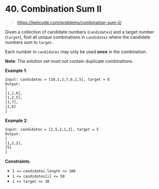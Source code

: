 # 40. Combination Sum II

> <https://leetcode.com/problems/combination-sum-ii/>

Given a collection of candidate numbers (`candidates`) and a target number
(`target`), find all unique combinations in `candidates` where the candidate
numbers sum to `target`.

Each number in `candidates` may only be used **once** in the combination.

**Note**: The solution set must not contain duplicate combinations.

**Example 1**:

```txt
Input: candidates = [10,1,2,7,6,1,5], target = 8
Output: 
[
[1,1,6],
[1,2,5],
[1,7],
[2,6]
]
```

**Example 2**:

```txt
Input: candidates = [2,5,2,1,2], target = 5
Output: 
[
[1,2,2],
[5]
]
```

**Constraints**:

- `1 <= candidates.length <= 100`
- `1 <= candidates[i] <= 50`
- `1 <= target <= 30`

